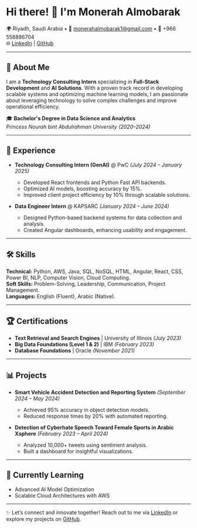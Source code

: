 # Hi there! 👋 I'm Monerah Almobarak

🌍 Riyadh, Saudi Arabia • 📧 [monerahalmobarak1@gmail.com](mailto:monerahalmobarak1@gmail.com) • 📱 +966 558886704  
🌐 [LinkedIn](https://www.linkedin.com/in/monerah-almobarak) | [GitHub](https://github.com/monerahalmobarak)

---

## 🚀 About Me

I am a **Technology Consulting Intern** specializing in **Full-Stack Development** and **AI Solutions**. With a proven track record in developing scalable systems and optimizing machine learning models, I am passionate about leveraging technology to solve complex challenges and improve operational efficiency.

🎓 **Bachelor's Degree in Data Science and Analytics**  
*Princess Nourah bint Abdulrahman University (2020–2024)*  

---

## 💼 Experience

- **Technology Consulting Intern (GenAI)** @ PwC *(July 2024 – January 2025)*  
  - Developed React frontends and Python Fast API backends.  
  - Optimized AI models, boosting accuracy by 15%.  
  - Improved client project efficiency by 10% through scalable solutions.  

- **Data Engineer Intern** @ KAPSARC *(January 2024 – June 2024)*  
  - Designed Python-based backend systems for data collection and analysis.  
  - Created Angular dashboards, enhancing usability and engagement.  

---

## 🛠️ Skills

**Technical:** Python, AWS, Java, SQL, NoSQL, HTML, Angular, React, CSS, Power BI, NLP, Computer Vision, Cloud Computing.  
**Soft Skills:** Problem-Solving, Leadership, Communication, Project Management.  
**Languages:** English (Fluent), Arabic (Native).

---

## 🏆 Certifications

- **Text Retrieval and Search Engines** | University of Illinois *(July 2023)*  
- **Big Data Foundations (Level 1 & 2)** | IBM *(February 2023)*  
- **Database Foundations** | Oracle *(November 2021)*  

---

## 📊 Projects

- **Smart Vehicle Accident Detection and Reporting System** *(September 2024 – May 2024)*  
  - Achieved 95% accuracy in object detection models.  
  - Reduced response times by 20% with automated reporting.  

- **Detection of Cyberhate Speech Toward Female Sports in Arabic Xsphere** *(February 2023 – April 2024)*  
  - Analyzed 10,000+ tweets using sentiment analysis.  
  - Built a dashboard for insightful visualizations.

---

## 🌱 Currently Learning

- Advanced AI Model Optimization  
- Scalable Cloud Architectures with AWS  

---

✨ Let’s connect and innovate together! Reach out to me via [LinkedIn](https://www.linkedin.com/in/monerah-almobarak) or explore my projects on [GitHub](https://github.com/monerahalmobarak).
